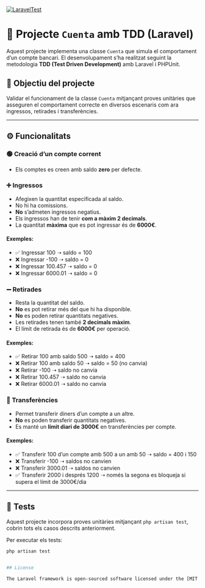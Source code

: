 [![LaravelTest](https://github.com/Trane54/CuentaTest/actions/workflows/laravel.yml/badge.svg)](https://github.com/Trane54/CuentaTest/actions/workflows/laravel.yml)

# 💸 Projecte `Cuenta` amb TDD (Laravel)

Aquest projecte implementa una classe `Cuenta` que simula el comportament d’un compte bancari. El desenvolupament s’ha realitzat seguint la metodologia **TDD (Test Driven Development)** amb Laravel i PHPUnit.

## 🧪 Objectiu del projecte

Validar el funcionament de la classe `Cuenta` mitjançant proves unitàries que asseguren el comportament correcte en diversos escenaris com ara ingressos, retirades i transferències.

---

## ⚙️ Funcionalitats

### 🟢 Creació d’un compte corrent

- Els comptes es creen amb saldo **zero** per defecte.

### ➕ Ingressos

- Afegixen la quantitat especificada al saldo.
- No hi ha comissions.
- **No** s’admeten ingressos negatius.
- Els ingressos han de tenir **com a màxim 2 decimals**.
- La quantitat **màxima** que es pot ingressar és de **6000€**.

#### Exemples:

- ✅ Ingressar 100 ➝ saldo = 100  
- ❌ Ingressar -100 ➝ saldo = 0  
- ❌ Ingressar 100.457 ➝ saldo = 0  
- ❌ Ingressar 6000.01 ➝ saldo = 0  

### ➖ Retirades

- Resta la quantitat del saldo.
- **No** es pot retirar més del que hi ha disponible.
- **No** es poden retirar quantitats negatives.
- Les retirades tenen també **2 decimals màxim**.
- El límit de retirada és de **6000€** per operació.

#### Exemples:

- ✅ Retirar 100 amb saldo 500 ➝ saldo = 400  
- ❌ Retirar 100 amb saldo 50 ➝ saldo = 50 (no canvia)  
- ❌ Retirar -100 ➝ saldo no canvia  
- ❌ Retirar 100.457 ➝ saldo no canvia  
- ❌ Retirar 6000.01 ➝ saldo no canvia  

### 🔁 Transferències

- Permet transferir diners d’un compte a un altre.
- **No** es poden transferir quantitats negatives.
- Es manté un **límit diari de 3000€** en transferències per compte.

#### Exemples:

- ✅ Transferir 100 d’un compte amb 500 a un amb 50 ➝ saldo = 400 i 150  
- ❌ Transferir -100 ➝ saldos no canvien  
- ❌ Transferir 3000.01 ➝ saldos no canvien  
- ✅ Transferir 2000 i després 1200 ➝ només la segona es bloqueja si supera el límit de 3000€/dia

---

## 🧪 Tests

Aquest projecte incorpora proves unitàries mitjançant `php artisan test`, cobrin tots els casos descrits anteriorment.

Per executar els tests:

```bash
php artisan test


## License

The Laravel framework is open-sourced software licensed under the [MIT license](https://opensource.org/licenses/MIT). 
